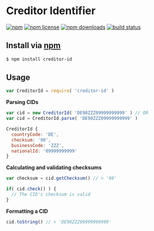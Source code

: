 # Creditor Identifier
[![npm](https://img.shields.io/npm/v/creditor-id.svg?style=flat-square)](https://npmjs.com/creditor-id)
[![npm license](https://img.shields.io/npm/l/creditor-id.svg?style=flat-square)](https://npmjs.com/creditor-id)
[![npm downloads](https://img.shields.io/npm/dm/creditor-id.svg?style=flat-square)](https://npmjs.com/creditor-id)
[![build status](https://img.shields.io/travis/jhermsmeier/node-creditor-id.svg?style=flat-square)](https://travis-ci.org/jhermsmeier/node-creditor-id)

## Install via [npm](https://npmjs.com)

```sh
$ npm install creditor-id
```

## Usage

```js
var CreditorId = require( 'creditor-id' )
```

**Parsing CIDs**

```js
var cid = new CreditorId( 'DE98ZZZ09999999999' ) // OR
var cid = CreditorId.parse( 'DE98ZZZ09999999999' )
```

```js
CreditorId {
  countryCode: 'DE',
  checksum: '98',
  businessCode: 'ZZZ',
  nationalId: '09999999999'
}
```

**Calculating and validating checksums**

```js
var checksum = cid.getChecksum() // > '98'
```

```js
if( cid.check() ) {
  // The CID's checksum is valid
}
```

**Formatting a CID**

```js
cid.toString() // > 'DE98ZZZ09999999999'
```

